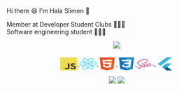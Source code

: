 Hi there 😄 I'm Hala Slimen 🚩

Member at Developer Student Clubs 👩🏻‍💻 
<br>
Software engineering student 👩🏻‍🎓
<div align="center">
  <a href="https://github.com/FellipeUtaka">
<!--   <img height="165em" src="https://github-readme-stats.vercel.app/api?username=halasln&show_icons=true&theme=dracula&include_all_commits=true&count_private=true"/> -->
  <img height="165em" src="https://github-readme-stats.vercel.app/api/top-langs/?username=halasln&layout=compact&langs_count=6&theme=dracula"/>
</div>

<div align="center"><br>
  <img align="center" alt="Javascript" height="30" width="40" src="https://raw.githubusercontent.com/devicons/devicon/master/icons/javascript/javascript-original.svg">
  <img align="center" alt="React" height="30" width="40" src="https://raw.githubusercontent.com/devicons/devicon/master/icons/react/react-original.svg">
  <img align="center" alt="HTML5" height="30" width="40" src="https://raw.githubusercontent.com/devicons/devicon/master/icons/html5/html5-original.svg">
  <img align="center" alt="CSS3" height="30" width="40" src="https://raw.githubusercontent.com/devicons/devicon/master/icons/css3/css3-original.svg">
  <img align="center" alt="Sass" height="30" width="40" src="https://raw.githubusercontent.com/devicons/devicon/master/icons/sass/sass-original.svg">
   <img align="center" alt="Flutter" height="30" width="40" src="https://raw.githubusercontent.com/devicons/devicon/master/icons/flutter/flutter-original.svg">
 
</div>

   
<div align="center" padding="10"> 
 
  <a href="mailto:halasliimen@gmail.com"><img src="https://img.icons8.com/color/452/gmail-new.png" target="_blank"></a>
  <a href="https://www.linkedin.com/in/hala-sln/"><img src="https://img.icons8.com/fluency/48/000000/linkedin.png" target="_blank"></a>
</div>
